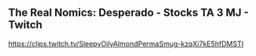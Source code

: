 ## The Real Nomics: Desperado - Stocks TA 3 MJ - Twitch

<https://clips.twitch.tv/SleepyOilyAlmondPermaSmug-kzqXi7kE5hfDMSTI>
